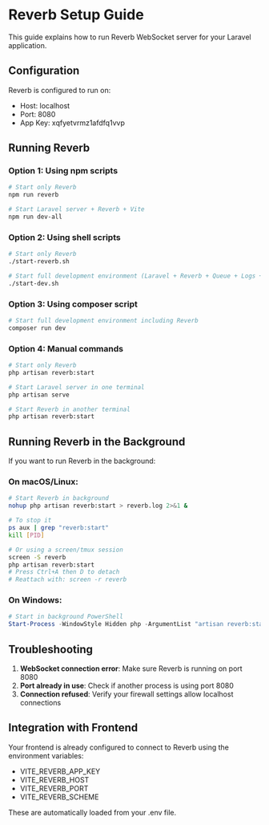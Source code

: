 # Reverb Setup Guide

This guide explains how to run Reverb WebSocket server for your Laravel application.

## Configuration

Reverb is configured to run on:

-   Host: localhost
-   Port: 8080
-   App Key: xqfyetvrmz1afdfq1vvp

## Running Reverb

### Option 1: Using npm scripts

```bash
# Start only Reverb
npm run reverb

# Start Laravel server + Reverb + Vite
npm run dev-all
```

### Option 2: Using shell scripts

```bash
# Start only Reverb
./start-reverb.sh

# Start full development environment (Laravel + Reverb + Queue + Logs + Vite)
./start-dev.sh
```

### Option 3: Using composer script

```bash
# Start full development environment including Reverb
composer run dev
```

### Option 4: Manual commands

```bash
# Start only Reverb
php artisan reverb:start

# Start Laravel server in one terminal
php artisan serve

# Start Reverb in another terminal
php artisan reverb:start
```

## Running Reverb in the Background

If you want to run Reverb in the background:

### On macOS/Linux:

```bash
# Start Reverb in background
nohup php artisan reverb:start > reverb.log 2>&1 &

# To stop it
ps aux | grep "reverb:start"
kill [PID]

# Or using a screen/tmux session
screen -S reverb
php artisan reverb:start
# Press Ctrl+A then D to detach
# Reattach with: screen -r reverb
```

### On Windows:

```powershell
# Start in background PowerShell
Start-Process -WindowStyle Hidden php -ArgumentList "artisan reverb:start"
```

## Troubleshooting

1. **WebSocket connection error**: Make sure Reverb is running on port 8080
2. **Port already in use**: Check if another process is using port 8080
3. **Connection refused**: Verify your firewall settings allow localhost connections

## Integration with Frontend

Your frontend is already configured to connect to Reverb using the environment variables:

-   VITE_REVERB_APP_KEY
-   VITE_REVERB_HOST
-   VITE_REVERB_PORT
-   VITE_REVERB_SCHEME

These are automatically loaded from your .env file.
